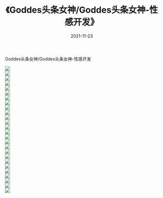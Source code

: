 ﻿---
layout: post
title:  《Goddes头条女神/Goddes头条女神-性感开发》
date:   2021-11-23
img: http://img.660000.xyz/Sharelink/网络美图/2021/Goddes头条女神/Goddes头条女神-性感开发/000.jpg
categories: [美女, 清纯, 唯美]
---

Goddes头条女神/Goddes头条女神-性感开发

 ![](http://img.660000.xyz/Sharelink/网络美图/2021/Goddes头条女神/Goddes头条女神-性感开发/001.jpg) <br>![](http://img.660000.xyz/Sharelink/网络美图/2021/Goddes头条女神/Goddes头条女神-性感开发/002.jpg) <br>![](http://img.660000.xyz/Sharelink/网络美图/2021/Goddes头条女神/Goddes头条女神-性感开发/003.jpg) <br>![](http://img.660000.xyz/Sharelink/网络美图/2021/Goddes头条女神/Goddes头条女神-性感开发/004.jpg) <br>![](http://img.660000.xyz/Sharelink/网络美图/2021/Goddes头条女神/Goddes头条女神-性感开发/005.jpg) <br>![](http://img.660000.xyz/Sharelink/网络美图/2021/Goddes头条女神/Goddes头条女神-性感开发/006.jpg) <br>![](http://img.660000.xyz/Sharelink/网络美图/2021/Goddes头条女神/Goddes头条女神-性感开发/007.jpg) <br>![](http://img.660000.xyz/Sharelink/网络美图/2021/Goddes头条女神/Goddes头条女神-性感开发/008.jpg) <br>![](http://img.660000.xyz/Sharelink/网络美图/2021/Goddes头条女神/Goddes头条女神-性感开发/009.jpg) <br>![](http://img.660000.xyz/Sharelink/网络美图/2021/Goddes头条女神/Goddes头条女神-性感开发/010.jpg) <br>![](http://img.660000.xyz/Sharelink/网络美图/2021/Goddes头条女神/Goddes头条女神-性感开发/011.jpg) <br>![](http://img.660000.xyz/Sharelink/网络美图/2021/Goddes头条女神/Goddes头条女神-性感开发/012.jpg) <br>![](http://img.660000.xyz/Sharelink/网络美图/2021/Goddes头条女神/Goddes头条女神-性感开发/013.jpg) <br>![](http://img.660000.xyz/Sharelink/网络美图/2021/Goddes头条女神/Goddes头条女神-性感开发/014.jpg) <br>![](http://img.660000.xyz/Sharelink/网络美图/2021/Goddes头条女神/Goddes头条女神-性感开发/015.jpg) <br>![](http://img.660000.xyz/Sharelink/网络美图/2021/Goddes头条女神/Goddes头条女神-性感开发/016.jpg) <br>![](http://img.660000.xyz/Sharelink/网络美图/2021/Goddes头条女神/Goddes头条女神-性感开发/017.jpg) <br>![](http://img.660000.xyz/Sharelink/网络美图/2021/Goddes头条女神/Goddes头条女神-性感开发/018.jpg) <br>![](http://img.660000.xyz/Sharelink/网络美图/2021/Goddes头条女神/Goddes头条女神-性感开发/019.jpg) <br>![](http://img.660000.xyz/Sharelink/网络美图/2021/Goddes头条女神/Goddes头条女神-性感开发/020.jpg) <br>![](http://img.660000.xyz/Sharelink/网络美图/2021/Goddes头条女神/Goddes头条女神-性感开发/021.jpg) <br>![](http://img.660000.xyz/Sharelink/网络美图/2021/Goddes头条女神/Goddes头条女神-性感开发/022.jpg) <br>![](http://img.660000.xyz/Sharelink/网络美图/2021/Goddes头条女神/Goddes头条女神-性感开发/023.jpg) <br>![](http://img.660000.xyz/Sharelink/网络美图/2021/Goddes头条女神/Goddes头条女神-性感开发/024.jpg) <br>![](http://img.660000.xyz/Sharelink/网络美图/2021/Goddes头条女神/Goddes头条女神-性感开发/025.jpg) <br>![](http://img.660000.xyz/Sharelink/网络美图/2021/Goddes头条女神/Goddes头条女神-性感开发/026.jpg) <br>